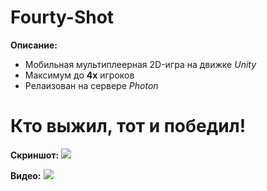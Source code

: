 # Fourty-Shot

**Описание:**
+ Мобильная мультиплеерная 2D-игра на движке *Unity*
+ Максимум до **4x** игроков
+ Релаизован на сервере *Photon*

# Кто выжил, тот и победил!

**Скриншот:** ![](https://github.com/public-Update/Fourty-Shot_2D/assets/129424425/f4a86b0e-a6de-42c8-b4f0-a3b2a2168706)

**Видео:** [![](https://github.com/public-Update/Fourty-Shot_2D/assets/129424425/5e169510-eb1a-4c0b-898b-cf3d35d3a0fd)](https://github.com/public-Update/Fourty-Shot_2D/assets/129424425/817889a9-cfcc-40a6-a5b8-6df725af1447)


